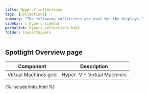 ```yaml
---
title: Hyper-V collections
tags: [collections]
summary: "The following collections are used for the displays."
sidebar: c_hyperv_sidebar
permalink: hyperv_collections.html
folder: ConnectHyperv
---
```



## Spotlight Overview page

Component | Description
----------|----------------
Virtual Machines grid | Hyper-V - Virtual Machines


{% include links.html %}
